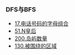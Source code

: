 ### DFS与BFS

- [17.电话号码的字母组合](https://github.com/hearthstones/algorithm/blob/main/category/%E5%85%AD%E3%80%81DFS%E4%B8%8EBFS/LetterCombinationsOfAPhoneNumber.java)
- [51.N皇后](https://github.com/hearthstones/algorithm/blob/main/category/%E5%85%AD%E3%80%81DFS%E4%B8%8EBFS/NQueens.java)
- [200.岛屿数量](https://github.com/hearthstones/algorithm/blob/main/category/%E5%85%AD%E3%80%81DFS%E4%B8%8EBFS/NumberOfIslands.java)
- [130.被围绕的区域](https://github.com/hearthstones/algorithm/blob/main/category/%E5%85%AD%E3%80%81DFS%E4%B8%8EBFS/SurroundedRegions.java)